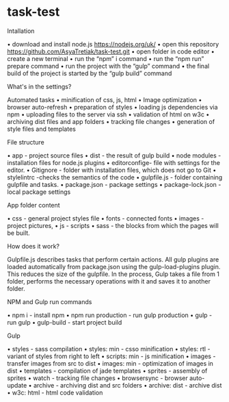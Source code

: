 # task-test
Intallation

•  download and install node.js https://nodejs.org/uk/
• open this repository https://github.com/AsyaTretiak/task-test.git
• open folder in code editor
• create a new terminal
 • run the “npm” i command
 • run the “npm run” prepare command
 • run the project with the “gulp” command
 • the final build of the project is started by the “gulp build” command

What's in the settings?

Automated tasks
• minification of css, js, html
• Image optimization
• browser auto-refresh
• preparation of  styles
• loading js dependencies via npm
• uploading files to the server via ssh
• validation of html on w3c
• archiving dist files and app folders
• tracking file changes
• generation of style files and templates


File structure 

• app - project source files
• dist - the result of gulp build
• node modules - installation files for node.js plugins
• editorconfige- file with settings for the editor.
• Gitignore - folder with installation files, which does not go to Git
• stylelintrc -checks the semantics of the code
• gulpfile.js - folder containing gulpfile and tasks.
• package.json - package settings
• package-lock.json - local package settings

App folder content

• css - general project styles file
• fonts - connected fonts
• images - project pictures,
• js - scripts
• sass - the blocks from which the pages will be built.

How does it work?

Gulpfile.js describes tasks that perform certain actions. All gulp plugins are loaded automatically from package.json using the gulp-load-plugins plugin.
This reduces the size of the gulpfile. In the process, Gulp takes a file from 1 folder, performs the necessary operations with it and saves it to another folder.

NPM and Gulp run commands

• npm i - install npm
• npm run production - run gulp production
• gulp - run gulp
• gulp-build - start project build

Gulp

• styles - sass compilation
• styles: min - csso minification
• styles: rtl - variant of styles from right to left
• scripts: min - js minification
• images - transfer images from src to dist
• images: min - optimization of images in dist
• templates - compilation of jade templates
• sprites - assembly of sprites
• watch - tracking file changes
• browsersync - browser auto-update
• archive - archiving dist and src folders
• archive: dist - archive dist
• w3c: html - html code validation
